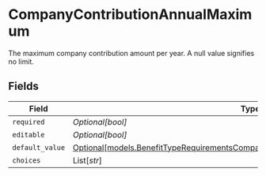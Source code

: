 # CompanyContributionAnnualMaximum

The maximum company contribution amount per year. A null value signifies no limit.


## Fields

| Field                                                                                                                                                                    | Type                                                                                                                                                                     | Required                                                                                                                                                                 | Description                                                                                                                                                              |
| ------------------------------------------------------------------------------------------------------------------------------------------------------------------------ | ------------------------------------------------------------------------------------------------------------------------------------------------------------------------ | ------------------------------------------------------------------------------------------------------------------------------------------------------------------------ | ------------------------------------------------------------------------------------------------------------------------------------------------------------------------ |
| `required`                                                                                                                                                               | *Optional[bool]*                                                                                                                                                         | :heavy_minus_sign:                                                                                                                                                       | N/A                                                                                                                                                                      |
| `editable`                                                                                                                                                               | *Optional[bool]*                                                                                                                                                         | :heavy_minus_sign:                                                                                                                                                       | N/A                                                                                                                                                                      |
| `default_value`                                                                                                                                                          | [Optional[models.BenefitTypeRequirementsCompanyContributionAnnualMaximumDefaultValue]](../models/benefittyperequirementscompanycontributionannualmaximumdefaultvalue.md) | :heavy_minus_sign:                                                                                                                                                       | N/A                                                                                                                                                                      |
| `choices`                                                                                                                                                                | List[*str*]                                                                                                                                                              | :heavy_minus_sign:                                                                                                                                                       | N/A                                                                                                                                                                      |